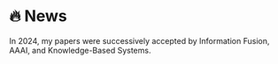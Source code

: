 # 🔥 News
In 2024, my papers were successively accepted by Information Fusion, AAAI, and Knowledge-Based Systems.
